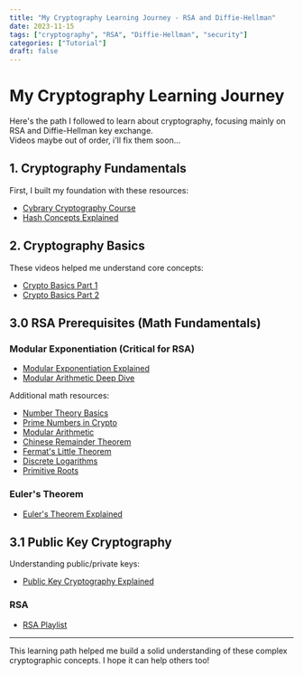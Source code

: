 ```yaml
---
title: "My Cryptography Learning Journey - RSA and Diffie-Hellman"
date: 2023-11-15
tags: ["cryptography", "RSA", "Diffie-Hellman", "security"]
categories: ["Tutorial"]
draft: false
---
```


# My Cryptography Learning Journey

Here's the path I followed to learn about cryptography, focusing mainly on RSA and Diffie-Hellman key exchange.<br>
Videos maybe out of order, i'll fix them soon...

## 1. Cryptography Fundamentals

First, I built my foundation with these resources:
- [Cybrary Cryptography Course](https://pastebin.com/druLLMUz)
- [Hash Concepts Explained](https://www.youtube.com/watch?v=b4b8ktEV4Bg)

## 2. Cryptography Basics

These videos helped me understand core concepts:
- [Crypto Basics Part 1](https://youtu.be/6_Cxj5WKpIw)
- [Crypto Basics Part 2](https://youtu.be/Xb4_VT4y9kQ)

## 3.0 RSA Prerequisites (Math Fundamentals)

### Modular Exponentiation (Critical for RSA)
- [Modular Exponentiation Explained](https://youtu.be/8r4-5k-o1QE)
- [Modular Arithmetic Deep Dive](https://youtu.be/1ozP3lEnCjU)

Additional math resources:
- [Number Theory Basics](https://www.youtube.com/watch?v=M42uDLGRSpI)
- [Prime Numbers in Crypto](https://www.youtube.com/watch?v=P7P03gg3msE)
- [Modular Arithmetic](https://www.youtube.com/watch?v=_gYUlvcnjs0)
- [Chinese Remainder Theorem](https://www.youtube.com/watch?v=za9azzh4v9A)
- [Fermat's Little Theorem](https://www.youtube.com/watch?v=DwQ7-k9LkJ4)
- [Discrete Logarithms](https://www.youtube.com/watch?v=osge0_lZTaY)
- [Primitive Roots](https://www.youtube.com/watch?v=DKy98FWHwdg)

### Euler's Theorem
- [Euler's Theorem Explained](https://www.youtube.com/watch?v=DyOv20d4c70)

## 3.1 Public Key Cryptography

Understanding public/private keys:
- [Public Key Cryptography Explained](https://www.youtube.com/watch?v=GSIDS_lvRv4)

### RSA
- [RSA Playlist](https://www.youtube.com/playlist?list=PLbg3ZX2pWlgLoapF5VvM_8h5OR-XW9pbr)

---

This learning path helped me build a solid understanding of these complex cryptographic concepts. I hope it can help others too!